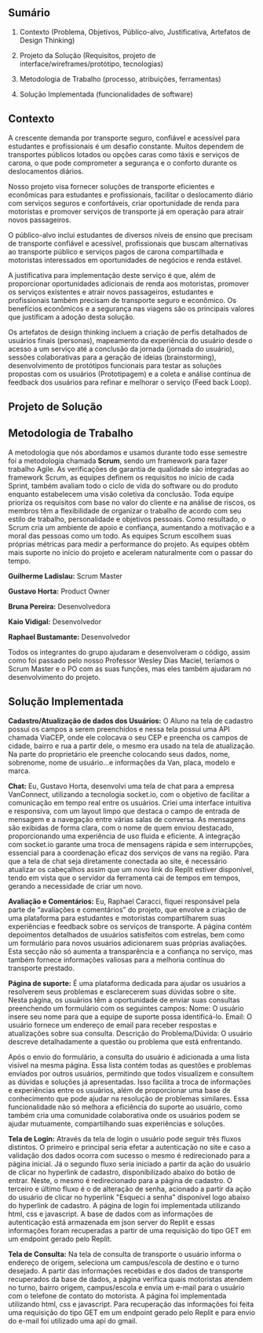 ## Sumário

1. Contexto (Problema, Objetivos, Público-alvo, Justificativa, Artefatos de Design Thinking)

2. Projeto da Solução (Requisitos, projeto de interface/wireframes/protótipo, tecnologias)

3. Metodologia de Trabalho (processo, atribuições, ferramentas)

4. Solução Implementada (funcionalidades de software) 

## Contexto

A crescente demanda por transporte seguro, confiável e acessível para estudantes e profissionais é um desafio constante. Muitos dependem de transportes públicos lotados ou opções caras como táxis e serviços de carona, o que pode comprometer a segurança e o conforto durante os deslocamentos diários.

Nosso projeto visa fornecer soluções de transporte eficientes e econômicas para estudantes e profissionais, facilitar o deslocamento diário com serviços seguros e confortáveis, criar oportunidade de renda para motoristas e promover serviços de transporte já em operação para atrair novos passageiros.

O público-alvo inclui estudantes de diversos níveis de ensino que precisam de transporte confiável e acessível, profissionais que buscam alternativas ao transporte público e serviços pagos de carona compartilhada e motoristas interessados em oportunidades de negócios e renda estável.

A justificativa para implementação deste serviço é que, além de proporcionar oportunidades adicionais de renda aos motoristas, promover os serviços existentes e atrair novos passageiros, estudantes e profissionais também precisam de transporte seguro e econômico. Os benefícios econômicos e a segurança nas viagens são os principais valores que justificam a adoção desta solução.

Os artefatos de design thinking incluem a criação de perfis detalhados de usuários finais (personas), mapeamento da experiência do usuário desde o acesso a um serviço até a conclusão da jornada (jornada do usuário), sessões colaborativas para a geração de ideias (brainstorming), desenvolvimento de protótipos funcionais para testar as soluções propostas com os usuários (Prototipagem) e a coleta e análise contínua de feedback dos usuários para refinar e melhorar o serviço (Feed back Loop).

## Projeto de Solução

## Metodologia de Trabalho

A metodologia que nós abordamos e usamos durante todo esse semestre foi a metodologia chamada **Scrum**, sendo um framework para fazer trabalho Agile.
As verificações de garantia de qualidade são integradas ao framework Scrum, as equipes definem os requisitos no início de cada Sprint, também avaliam todo o ciclo de vida do software ou do produto enquanto estabelecem uma visão coletiva da conclusão.
Toda equipe prioriza os requisitos com base no valor do cliente e na análise de riscos, os membros têm a flexibilidade de organizar o trabalho de acordo com seu estilo de trabalho, personalidade e objetivos pessoais. 
Como resultado, o Scrum cria um ambiente de apoio e confiança, aumentando a motivação e a moral das pessoas como um todo.
As equipes Scrum escolhem suas próprias métricas para medir a performance do projeto. As equipes obtêm mais suporte no início do projeto e aceleram naturalmente com o passar do tempo.

**Guilherme Ladislau:** Scrum Master

**Gustavo Horta:** Product Owner

**Bruna Pereira:** Desenvolvedora

**Kaio Vidigal:** Desenvolvedor

**Raphael Bustamante:** Desenvolvedor

Todos os integrantes do grupo ajudaram e desenvolveram o código, assim como foi passado pelo nosso Professor Wesley Dias Maciel, teríamos o Scrum Master e o PO com as suas funções, mas eles também ajudaram no desenvolvimento do projeto.

## Solução Implementada

**Cadastro/Atualização de dados dos Usuários:** O Aluno na tela de cadastro possui os campos a serem preenchidos e nessa tela possui uma API chamada ViaCEP, onde ele colocava o seu CEP e preencha os campos de cidade, bairro e rua a partir dele, o mesmo era usado na tela de atualização. Na parte do proprietário ele preenche colocando seus dados, nome, sobrenome, nome de usuário…e informações da Van, placa, modelo e marca.

**Chat:** Eu, Gustavo Horta, desenvolvi uma tela de chat para a empresa VanConnect, utilizando a tecnologia socket.io, com o objetivo de facilitar a comunicação em tempo real entre os usuários. Criei uma interface intuitiva e responsiva, com um layout limpo que destaca o campo de entrada de mensagem e a navegação entre várias salas de conversa. As mensagens são exibidas de forma clara, com o nome de quem enviou destacado, proporcionando uma experiência de uso fluida e eficiente. A integração com socket.io garante uma troca de mensagens rápida e sem interrupções, essencial para a coordenação eficaz dos serviços de vans na região.
Para que a tela de chat seja diretamente conectada ao site, é necessário atualizar os cabeçalhos assim que um novo link do Replit estiver disponível, tendo em vista que o servidor da ferramenta cai de tempos em tempos, gerando a necessidade de criar um novo.

**Avaliação e  Comentários:** Eu, Raphael Caracci, fiquei responsável pela parte de “avaliações e comentários” do projeto, que envolve a criação de uma plataforma para estudantes e motoristas compartilharem suas experiências e feedback sobre os serviços de transporte. A página contém depoimentos detalhados de usuários satisfeitos com estrelas, bem como um formulário para novos usuários adicionarem suas próprias avaliações. Esta secção não só aumenta a transparência e a confiança no serviço, mas também fornece informações valiosas para a melhoria contínua do transporte prestado.

**Página de suporte:** É uma plataforma dedicada para ajudar os usuários a resolverem seus problemas e esclarecerem suas dúvidas sobre o site. Nesta página, os usuários têm a oportunidade de enviar suas consultas preenchendo um formulário com os seguintes campos:
Nome: O usuário insere seu nome para que a equipe de suporte possa identificá-lo.
Email: O usuário fornece um endereço de email para receber respostas e atualizações sobre sua consulta.
Descrição do Problema/Dúvida: O usuário descreve detalhadamente a questão ou problema que está enfrentando.


Após o envio do formulário, a consulta do usuário é adicionada a uma lista visível na mesma página. Essa lista contém todas as questões e problemas enviados por outros usuários, permitindo que todos visualizem e consultem as dúvidas e soluções já apresentadas. Isso facilita a troca de informações e experiências entre os usuários, além de proporcionar uma base de conhecimento que pode ajudar na resolução de problemas similares.
Essa funcionalidade não só melhora a eficiência do suporte ao usuário, como também cria uma comunidade colaborativa onde os usuários podem se ajudar mutuamente, compartilhando suas experiências e soluções.

**Tela de Login:** Através da tela de login o usuário pode seguir três fluxos distintos. O primeiro e principal seria efetar a autenticação no site e caso a validação dos dados ocorra com sucesso o mesmo é redirecionado para a página inicial. Já o segundo fluxo seria iniciado a partir da ação do usuário de clicar no hyperlink de cadastro, disponibilizado abaixo do botão de entrar. Neste, o mesmo é redirecionado para a página de cadastro. O terceiro e último fluxo é o de alteração de senha, acionado a partir da ação do usuário de clicar no hyperlink "Esqueci a senha" disponível logo abaixo do hyperlink de cadastro. A página de login foi implementada utilizando html, css e javascript. A base de dados com as informações de autenticação está armazenada em json server do Replit e essas informações foram recuperadas a partir de uma requisição do tipo GET em um endpoint gerado pelo Replit.

**Tela de Consulta:** Na tela de consulta de transporte o usuário informa o endereço de origem, seleciona um campus/escola de destino e o turno desejado. A partir das informações recebidas e dos dados de transporte recuperados da base de dados, a página verifica quais motoristas atendem no turno, bairro origem, campus/escola e envia um e-mail para o usuário com o telefone de contato do motorista. A página foi implementada utilizando html, css e javascript. Para recuperação das informações foi feita uma requisição do tipo GET em um endpoint gerado pelo Replit e para envio do e-mail foi utilizado uma api do gmail.
